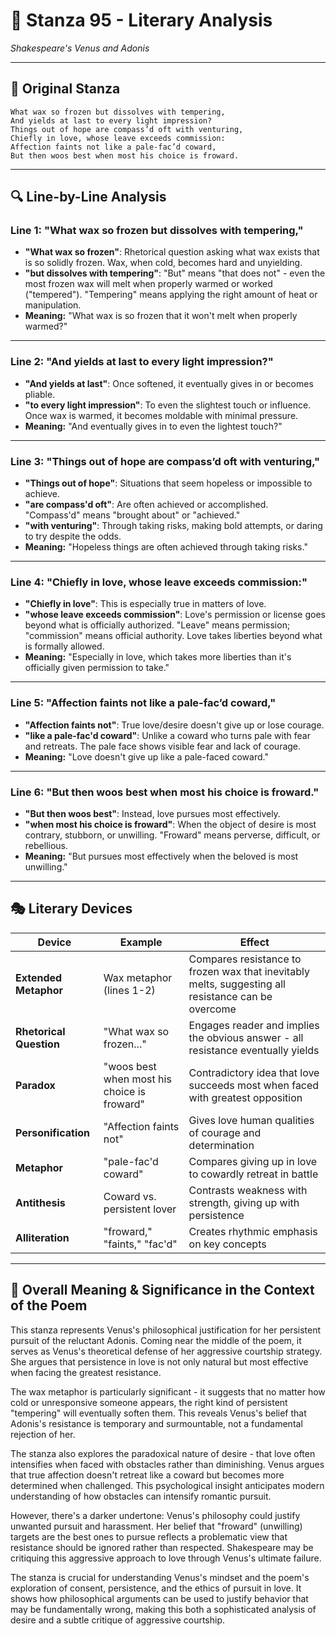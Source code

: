 # 🌹 Stanza 95 - Literary Analysis
*Shakespeare's Venus and Adonis*

---

## 📖 Original Stanza
```
What wax so frozen but dissolves with tempering,
And yields at last to every light impression?
Things out of hope are compass’d oft with venturing,
Chiefly in love, whose leave exceeds commission:    
Affection faints not like a pale-fac’d coward,
But then woos best when most his choice is froward.
```

---

## 🔍 Line-by-Line Analysis

### Line 1: "What wax so frozen but dissolves with tempering,"
*   **"What wax so frozen"**: Rhetorical question asking what wax exists that is so solidly frozen. Wax, when cold, becomes hard and unyielding.
*   **"but dissolves with tempering"**: "But" means "that does not" - even the most frozen wax will melt when properly warmed or worked ("tempered"). "Tempering" means applying the right amount of heat or manipulation.
*   **Meaning:** "What wax is so frozen that it won't melt when properly warmed?"

---
### Line 2: "And yields at last to every light impression?"
*   **"And yields at last"**: Once softened, it eventually gives in or becomes pliable.
*   **"to every light impression"**: To even the slightest touch or influence. Once wax is warmed, it becomes moldable with minimal pressure.
*   **Meaning:** "And eventually gives in to even the lightest touch?"

---
### Line 3: "Things out of hope are compass’d oft with venturing,"
*   **"Things out of hope"**: Situations that seem hopeless or impossible to achieve.
*   **"are compass'd oft"**: Are often achieved or accomplished. "Compass'd" means "brought about" or "achieved."
*   **"with venturing"**: Through taking risks, making bold attempts, or daring to try despite the odds.
*   **Meaning:** "Hopeless things are often achieved through taking risks."

---
### Line 4: "Chiefly in love, whose leave exceeds commission:"
*   **"Chiefly in love"**: This is especially true in matters of love.
*   **"whose leave exceeds commission"**: Love's permission or license goes beyond what is officially authorized. "Leave" means permission; "commission" means official authority. Love takes liberties beyond what is formally allowed.
*   **Meaning:** "Especially in love, which takes more liberties than it's officially given permission to take."

---
### Line 5: "Affection faints not like a pale-fac’d coward,"
*   **"Affection faints not"**: True love/desire doesn't give up or lose courage.
*   **"like a pale-fac'd coward"**: Unlike a coward who turns pale with fear and retreats. The pale face shows visible fear and lack of courage.
*   **Meaning:** "Love doesn't give up like a pale-faced coward."

---
### Line 6: "But then woos best when most his choice is froward."
*   **"But then woos best"**: Instead, love pursues most effectively.
*   **"when most his choice is froward"**: When the object of desire is most contrary, stubborn, or unwilling. "Froward" means perverse, difficult, or rebellious.
*   **Meaning:** "But pursues most effectively when the beloved is most unwilling."

---

## 🎭 Literary Devices

| Device | Example | Effect |
|--------|---------|--------|
| **Extended Metaphor** | Wax metaphor (lines 1-2) | Compares resistance to frozen wax that inevitably melts, suggesting all resistance can be overcome |
| **Rhetorical Question** | "What wax so frozen..." | Engages reader and implies the obvious answer - all resistance eventually yields |
| **Paradox** | "woos best when most his choice is froward" | Contradictory idea that love succeeds most when faced with greatest opposition |
| **Personification** | "Affection faints not" | Gives love human qualities of courage and determination |
| **Metaphor** | "pale-fac'd coward" | Compares giving up in love to cowardly retreat in battle |
| **Antithesis** | Coward vs. persistent lover | Contrasts weakness with strength, giving up with persistence |
| **Alliteration** | "froward," "faints," "fac'd" | Creates rhythmic emphasis on key concepts |

---

## 🎯 Overall Meaning & Significance in the Context of the Poem

This stanza represents Venus's philosophical justification for her persistent pursuit of the reluctant Adonis. Coming near the middle of the poem, it serves as Venus's theoretical defense of her aggressive courtship strategy. She argues that persistence in love is not only natural but most effective when facing the greatest resistance.

The wax metaphor is particularly significant - it suggests that no matter how cold or unresponsive someone appears, the right kind of persistent "tempering" will eventually soften them. This reveals Venus's belief that Adonis's resistance is temporary and surmountable, not a fundamental rejection of her.

The stanza also explores the paradoxical nature of desire - that love often intensifies when faced with obstacles rather than diminishing. Venus argues that true affection doesn't retreat like a coward but becomes more determined when challenged. This psychological insight anticipates modern understanding of how obstacles can intensify romantic pursuit.

However, there's a darker undertone: Venus's philosophy could justify unwanted pursuit and harassment. Her belief that "froward" (unwilling) targets are the best ones to pursue reflects a problematic view that resistance should be ignored rather than respected. Shakespeare may be critiquing this aggressive approach to love through Venus's ultimate failure.

The stanza is crucial for understanding Venus's mindset and the poem's exploration of consent, persistence, and the ethics of pursuit in love. It shows how philosophical arguments can be used to justify behavior that may be fundamentally wrong, making this both a sophisticated analysis of desire and a subtle critique of aggressive courtship.


